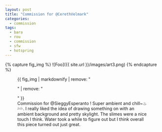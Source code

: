 ```yaml
---
layout: post
title: "Commission for @CerethVelmark"
categories:
  - commission
tags:
  - bara
  - rou
  - commission
  - sfw
  - hotspring
---
```


{% capture fig_img %}
![Foo]({{ site.url }}/images/art3.png)
{% endcapture %}

<figure>
  {{ fig_img | markdownify | remove: "<p>" | remove: "</p>" }}
  <figcaption> Commission for @SieggyEsperanto ! Super ambient and chill~♨💦💦. I really liked the idea of drawing something on with an ambient background and pretty skylight. The slimes were a nice touch I think. Water took a while to figure out but I think overall this piece turned out just great.</figcaption>
</figure>
